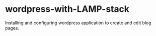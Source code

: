 # wordpress-with-LAMP-stack
Installing and configuring wordpress application to create and edit blog pages.

